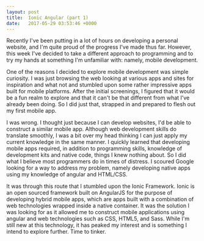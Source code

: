 ```yaml
---
layout: post
title:  Ionic Angular (part 1)
date:   2017-05-29 03:53:46 +0000
---
```



Recently I've been putting in a lot of hours on developing a personal website, and I'm quite proud of the progress I've made thus far. However,  this week I've decided to take a different approach to programming and to try my hands at something I'm unfamiliar with: namely, mobile development.

One of the reasons I decided to explore mobile development was simple curiosity. I was just browsing the web looking at various apps and sites for inspiration and what not and stumbled upon some rather impressive apps built for mobile platforms. After the initial screenings, I figured that it would be a fun realm to explore and that it can't be that different from what I've already been doing. So I did just that, strapped in and prepared to flesh out my first mobile app.

I was wrong. I thought just because I can develop websites, I'd be able to construct a similar mobile app. Although web development skills do translate smoothly, I was a bit over my head thinking I can just apply my current knowledge in the same manner. I quickly learned that developing mobile apps required, in addition to programming skills, knowledge of development kits and native code, things I knew nothing about. So I did what I believe most programmers do in times of distress. I scoured Google looking for a way to address my problem, namely developing native apps using my knowledge of angular and HTML/CSS.

It was through this route that I stumbled upon the Ionic Framework. Ionic is an open sourced framework built on AngularJS for the purpose of developing hybrid mobile apps, which are apps built with a combination of web technologies wrapped inside a native container.  It was the solution I was looking for as it allowed me to construct mobile applications using angular and web technologies such as CSS, HTML5, and Sass. While I'm still new at this technology, it has peaked my interest and is something I intend to explore further. Time to tinker.
